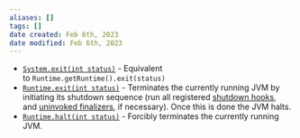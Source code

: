 ```yaml
---
aliases: []
tags: []
date created: Feb 6th, 2023
date modified: Feb 6th, 2023
---
```

- [`System.exit(int status)`](http://java.sun.com/javase/6/docs/api/java/lang/System.html#exit(int)) - Equivalent to `Runtime.getRuntime().exit(status)`
- [`Runtime.exit(int status)`](http://java.sun.com/javase/6/docs/api/java/lang/Runtime.html#exit(int)) - Terminates the currently running JVM by initiating its shutdown sequence (run all registered [shutdown hooks](http://java.sun.com/javase/6/docs/api/java/lang/Runtime.html#addShutdownHook(java.lang.Thread)), and [uninvoked finalizers](http://java.sun.com/javase/6/docs/api/java/lang/Runtime.html#runFinalizersOnExit(boolean)), if necessary). Once this is done the JVM halts.
- [`Runtime.halt(int status)`](http://java.sun.com/javase/6/docs/api/java/lang/Runtime.html#halt(int)) - Forcibly terminates the currently running JVM.